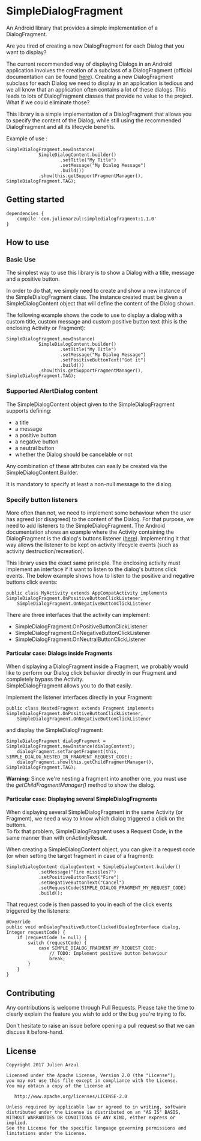 # SimpleDialogFragment
An Android library that provides a simple implementation of a DialogFragment.

Are you tired of creating a new DialogFragment for each Dialog that you want to display?

The current recommended way of displaying Dialogs in an Android application involves the creation of a subclass of a DialogFragment (official documentation can be found [here](https://developer.android.com/guide/topics/ui/dialogs.html)).
Creating a new DialogFragment subclass for each Dialog we need to display in an application is tedious and we all know that an application often contains a lot of these dialogs. This leads to lots of DialogFragment classes that provide no value to the project.
What if we could eliminate those?

This library is a simple implementation of a DialogFragment that allows you to specify the content of the Dialog, while still using the recommended DialogFragment and all its lifecycle benefits.

Example of use :

    SimpleDialogFragment.newInstance(
                SimpleDialogContent.builder()
                        .setTitle("My Title")
                        .setMessage("My Dialog Message")
                        .build())
                .show(this.getSupportFragmentManager(), SimpleDialogFragment.TAG);


## Getting started

    dependencies {
        compile 'com.julienarzul:simpledialogfragment:1.1.0'
    }

## How to use
### Basic Use
The simplest way to use this library is to show a Dialog with a title, message and a positive button.

In order to do that, we simply need to create and show a new instance of the SimpleDialogFragment class. The instance created must be given a SimpleDialogContent object that will define the content of the Dialog shown.

The following example shows the code to use to display a dialog with a custom title, custom message and custom positive button text (this is the enclosing Activity or Fragment):

    SimpleDialogFragment.newInstance(
                SimpleDialogContent.builder()
                        .setTitle("My Title")
                        .setMessage("My Dialog Message")
                        .setPositiveButtonText("Got it")
                        .build())
                .show(this.getSupportFragmentManager(), SimpleDialogFragment.TAG);

### Supported AlertDialog content
The SimpleDialogContent object given to the SimpleDialogFragment supports defining:
* a title
* a message
* a positive button
* a negative button
* a neutral button
* whether the Dialog should be cancelable or not

Any combination of these attributes can easily be created via the SimpleDialogContent.Builder.

It is mandatory to specify at least a non-null message to the dialog.

### Specify button listeners
More often than not, we need to implement some behaviour when the user has agreed (or disagreed) to the content of the Dialog. For that purpose, we need to add listeners to the SimpleDialogFragment. The Android documentation shows an example where the Activity containing the DialogFragment is the dialog's buttons listener ([here](https://developer.android.com/guide/topics/ui/dialogs.html#PassingEvents)). Implementing it that way allows the listener to be kept on activity lifecycle events (such as activity destruction/recreation).

This library uses the exact same principle. The enclosing activity must implement an interface if it want to listen to the dialog's buttons click events. The below example shows how to listen to the positive and negative buttons click events:

    public class MyActivity extends AppCompatActivity implements SimpleDialogFragment.OnPositiveButtonClickListener,
        SimpleDialogFragment.OnNegativeButtonClickListener

There are three interfaces that the activity can implement:
* SimpleDialogFragment.OnPositiveButtonClickListener
* SimpleDialogFragment.OnNegativeButtonClickListener
* SimpleDialogFragment.OnNeutralButtonClickListener

#### Particular case: Dialogs inside Fragments
When displaying a DialogFragment inside a Fragment, we probably would like to perform our Dialog click behavior directly in our Fragment and completely bypass the Activity.  
SimpleDialogFragment allows you to do that easily.

Implement the listener interfaces directly in your Fragment:

    public class NestedFragment extends Fragment implements SimpleDialogFragment.OnPositiveButtonClickListener,
        SimpleDialogFragment.OnNegativeButtonClickListener

and display the SimpleDialogFragment:

    SimpleDialogFragment dialogFragment = SimpleDialogFragment.newInstance(dialogContent);
        dialogFragment.setTargetFragment(this, SIMPLE_DIALOG_NESTED_IN_FRAGMENT_REQUEST_CODE);
        dialogFragment.show(this.getChildFragmentManager(), SimpleDialogFragment.TAG);

**Warning:** Since we're nesting a fragment into another one, you must use the *getChildFragmentManager()* method to show the dialog.

#### Particular case: Displaying several SimpleDialogFragments
When displaying several SimpleDialogFragment in the same Activity (or Fragment), we need a way to know which dialog triggered a click on the buttons.  
To fix that problem, SimpleDialogFragment uses a Request Code, in the same manner than with onActivityResult.  

When creating a SimpleDialogContent object, you can give it a request code (or when setting the target fragment in case of a fragment): 

    SimpleDialogContent dialogContent = SimpleDialogContent.builder()
                .setMessage("Fire missiles?")
                .setPositiveButtonText("Fire")
                .setNegativeButtonText("Cancel")
                .setRequestCode(SIMPLE_DIALOG_FRAGMENT_MY_REQUEST_CODE)
                .build();

That request code is then passed to you in each of the click events triggered by the listeners:

    @Override
    public void onDialogPositiveButtonClicked(DialogInterface dialog, Integer requestCode) {
        if (requestCode != null) {
            switch (requestCode) {
                case SIMPLE_DIALOG_FRAGMENT_MY_REQUEST_CODE:
                    // TODO: Implement positive button behaviour
                    break;
            }
        }
    }

## Contributing
Any contributions is welcome through Pull Requests. Please take the time to clearly explain the feature you wish to add or the bug you're trying to fix.

Don't hesitate to raise an issue before opening a pull request so that we can discuss it before-hand.

## License

    Copyright 2017 Julien Arzul

    Licensed under the Apache License, Version 2.0 (the "License");
    you may not use this file except in compliance with the License.
    You may obtain a copy of the License at

       http://www.apache.org/licenses/LICENSE-2.0

    Unless required by applicable law or agreed to in writing, software
    distributed under the License is distributed on an "AS IS" BASIS,
    WITHOUT WARRANTIES OR CONDITIONS OF ANY KIND, either express or implied.
    See the License for the specific language governing permissions and
    limitations under the License.
